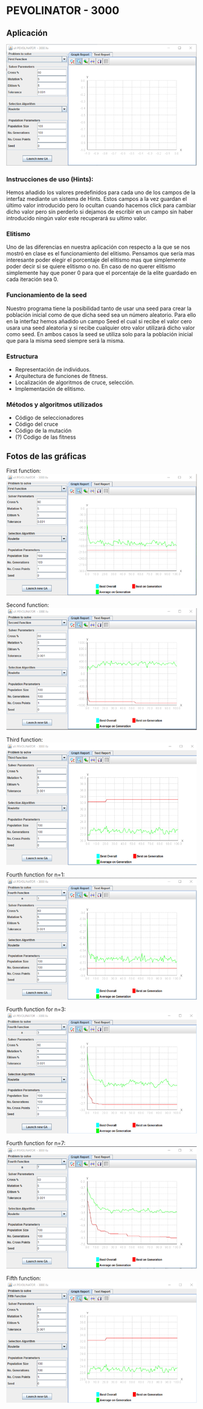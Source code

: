 PEVOLINATOR - 3000
===============

Aplicación
---------

![Vista de la aplicacion al iniciarla](./graphics_captures/App_explanation.png)
### Instrucciones de uso (Hints):
Hemos añadido los valores predefinidos para cada uno de los campos de la interfaz mediante un sistema de Hints. Estos campos a la vez guardan el último valor introducido pero lo ocultan cuando hacemos click para cambiar dicho valor pero sin perderlo si dejamos de escribir en un campo sin haber introducido ningún valor este recuperará su ultimo valor.

### Elitismo
Uno de las diferencias en nuestra aplicación con respecto a la que se nos mostró en clase es el funcionamiento del elitismo. Pensamos que sería mas interesante poder elegir el porcentaje del elitismo mas que simplemente poder decir si se quiere elitismo o no. En caso de no querer elitismo simplemente hay que poner 0 para que el porcentaje de la elite guardado en cada iteración sea 0.

### Funcionamiento de la seed
Nuestro programa tiene la posibilidad tanto de usar una seed para crear la población inicial como de que dicha seed sea un número aleatorio. Para ello en la interfaz hemos añadido un campo Seed el cual si recibe el valor cero usara una seed aleatoria y si recibe cualquier otro valor utilizará dicho valor como seed. En ambos casos la seed se utiliza solo para la población inicial que para la misma seed siempre será la misma.



### Estructura

- Representación de individuos.
- Arquitectura de funciones de fitness.
- Localización de algoritmos de cruce, selección.
- Implementación de elitismo.

### Métodos y algoritmos utilizados

- Código de seleccionadores
- Código del cruce
- Código de la mutación
- (?) Codigo de las fitness

## Fotos de las gráficas

First function:    
![Función 1](./graphics_captures/first_function.png)

Second function:    
![Función 1](./graphics_captures/second_function.png)

Third function:    
![Función 1](./graphics_captures/third_function.png)

Fourth function for n=1:    
![Función 1](./graphics_captures/fourth_function_n_1.png)

Fourth function for n=3:    
![Función 1](./graphics_captures/fourth_function_n_3.png)

Fourth function for n=7:    
![Función 1](./graphics_captures/fourth_function_n_7.png)

Fifth function:    
![Función 1](./graphics_captures/fifth_function.png)
